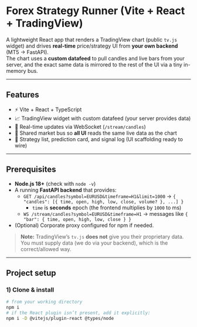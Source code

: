 # Forex Strategy Runner (Vite + React + TradingView)

A lightweight React app that renders a TradingView chart (public `tv.js` widget) and drives **real-time** price/strategy UI from **your own backend** (MT5 → FastAPI).  
The chart uses a **custom datafeed** to pull candles and live bars from your server, and the exact same data is mirrored to the rest of the UI via a tiny in-memory bus.

---

## Features

- ⚡ Vite + React + TypeScript
- 📈 TradingView widget with custom datafeed (your server provides data)
- 🔌 Real-time updates via WebSocket (`/stream/candles`)
- 🧠 Shared market bus so **all UI** reads the same live data as the chart
- 🧩 Strategy list, prediction card, and signal log (UI scaffolding ready to wire)

---

## Prerequisites

- **Node.js 18+** (check with `node -v`)
- A running **FastAPI backend** that provides:
  - `GET /api/candles?symbol=EURUSD&timeframe=H1&limit=1000` → `{ "candles": [{ time, open, high, low, close, volume? }, ...] }`  
    - `time` is **seconds** epoch (the frontend multiplies by `1000` to ms)
  - `WS /stream/candles?symbol=EURUSD&timeframe=H1` → messages like `{ "bar": { time, open, high, low, close } }`
- (Optional) Corporate proxy configured for npm if needed.

> **Note:** TradingView’s `tv.js` **does not** give you their proprietary data. You must supply data (we do via your backend), which is the correct/allowed way.

---

## Project setup

### 1) Clone & install

```bash
# from your working directory
npm i
# if the React plugin isn’t present, add it explicitly:
npm i -D @vitejs/plugin-react @types/node
